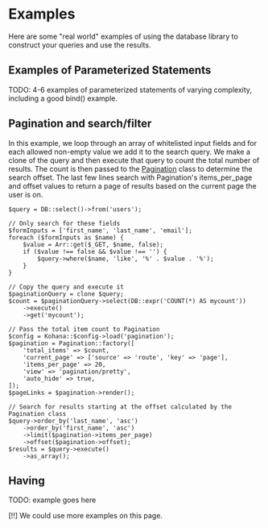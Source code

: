 # Examples

Here are some "real world" examples of using the database library to construct your queries and use the results.

## Examples of Parameterized Statements

TODO: 4-6 examples of parameterized statements of varying complexity, including a good bind() example.

## Pagination and search/filter

In this example, we loop through an array of whitelisted input fields and for each allowed non-empty value we add it to the search query. We make a clone of the query and then execute that query to count the total number of results. The count is then passed to the [Pagination](../pagination) class to determine the search offset. The last few lines search with Pagination's items_per_page and offset values to return a page of results based on the current page the user is on.

    $query = DB::select()->from('users');

    // Only search for these fields
    $formInputs = ['first_name', 'last_name', 'email'];
    foreach ($formInputs as $name) {
        $value = Arr::get($_GET, $name, false);
        if ($value !== false && $value !== '') {
            $query->where($name, 'like', '%' . $value . '%');
        }
    }

    // Copy the query and execute it
    $paginationQuery = clone $query;
    $count = $paginationQuery->select(DB::expr('COUNT(*) AS mycount'))
        ->execute()
        ->get('mycount');

    // Pass the total item count to Pagination
    $config = Kohana::$config->load('pagination');
    $pagination = Pagination::factory([
        'total_items' => $count,
        'current_page' => ['source' => 'route', 'key' => 'page'],
        'items_per_page' => 20,
        'view' => 'pagination/pretty',
        'auto_hide' => true,
    ]);
    $pageLinks = $pagination->render();

    // Search for results starting at the offset calculated by the Pagination class
    $query->order_by('last_name', 'asc')
        ->order_by('first_name', 'asc')
        ->limit($pagination->items_per_page)
        ->offset($pagination->offset);
    $results = $query->execute()
        ->as_array();

## Having

TODO: example goes here

[!!] We could use more examples on this page.
